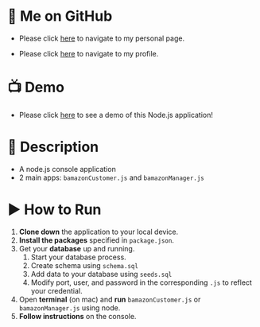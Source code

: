 # :link: Me on GitHub
* Please click [here](https://arsalanatgh.github.io/) to navigate to my personal page.

* Please click [here](https://arsalanatgh.github.io/) to navigate to my profile.

# :tv: Demo
* Please click [here](https://youtu.be/jGRjsO4kqg4) to see a demo of this Node.js application!

# :page_with_curl: Description
* A node.js console application
* 2 main apps: `bamazonCustomer.js` and `bamazonManager.js`

# :arrow_forward: How to Run
1. **Clone down** the application to your local device.
2. **Install the packages** specified in `package.json`.
3. Get your **database** up and running.
    1. Start your database process.
    2. Create schema using `schema.sql`
    3. Add data to your database using `seeds.sql`
    4. Modify port, user, and password in the corresponding `.js` to reflect your credential.
4. Open **terminal** (on mac) and **run** `bamazonCustomer.js` or `bamazonManager.js` using node.
5. **Follow instructions** on the console.
